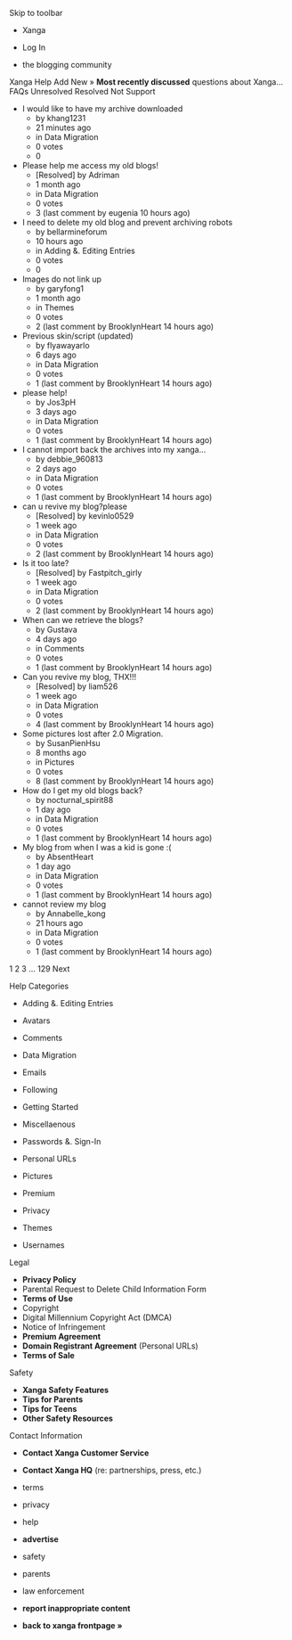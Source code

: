 Skip to toolbar

*   Xanga

*   Log In

*   the blogging community

Xanga Help Add New » **Most recently discussed** questions about Xanga… FAQs Unresolved Resolved Not Support

*   I would like to have my archive downloaded
    *   by khang1231
    *   21 minutes ago
    *   in Data Migration
    *   0 votes
    *   0
*   Please help me access my old blogs!
    *   \[Resolved\] by Adriman
    *   1 month ago
    *   in Data Migration
    *   0 votes
    *   3 (last comment by eugenia 10 hours ago)
*   I need to delete my old blog and prevent archiving robots
    *   by bellarmineforum
    *   10 hours ago
    *   in Adding &. Editing Entries
    *   0 votes
    *   0
*   Images do not link up
    *   by garyfong1
    *   1 month ago
    *   in Themes
    *   0 votes
    *   2 (last comment by BrooklynHeart 14 hours ago)
*   Previous skin/script (updated)
    *   by flyawayarlo
    *   6 days ago
    *   in Data Migration
    *   0 votes
    *   1 (last comment by BrooklynHeart 14 hours ago)
*   please help!
    *   by Jos3pH
    *   3 days ago
    *   in Data Migration
    *   0 votes
    *   1 (last comment by BrooklynHeart 14 hours ago)
*   I cannot import back the archives into my xanga...
    *   by debbie\_960813
    *   2 days ago
    *   in Data Migration
    *   0 votes
    *   1 (last comment by BrooklynHeart 14 hours ago)
*   can u revive my blog?please
    *   \[Resolved\] by kevinlo0529
    *   1 week ago
    *   in Data Migration
    *   0 votes
    *   2 (last comment by BrooklynHeart 14 hours ago)
*   Is it too late?
    *   \[Resolved\] by Fastpitch\_girly
    *   1 week ago
    *   in Data Migration
    *   0 votes
    *   2 (last comment by BrooklynHeart 14 hours ago)
*   When can we retrieve the blogs?
    *   by Gustava
    *   4 days ago
    *   in Comments
    *   0 votes
    *   1 (last comment by BrooklynHeart 14 hours ago)
*   Can you revive my blog, THX!!!
    *   \[Resolved\] by liam526
    *   1 week ago
    *   in Data Migration
    *   0 votes
    *   4 (last comment by BrooklynHeart 14 hours ago)
*   Some pictures lost after 2.0 Migration.
    *   by SusanPienHsu
    *   8 months ago
    *   in Pictures
    *   0 votes
    *   8 (last comment by BrooklynHeart 14 hours ago)
*   How do I get my old blogs back?
    *   by nocturnal\_spirit88
    *   1 day ago
    *   in Data Migration
    *   0 votes
    *   1 (last comment by BrooklynHeart 14 hours ago)
*   My blog from when I was a kid is gone :(
    *   by AbsentHeart
    *   1 day ago
    *   in Data Migration
    *   0 votes
    *   1 (last comment by BrooklynHeart 14 hours ago)
*   cannot review my blog
    *   by Annabelle\_kong
    *   21 hours ago
    *   in Data Migration
    *   0 votes
    *   1 (last comment by BrooklynHeart 14 hours ago)

1 2 3 ... 129 Next

Help Categories

*   Adding &. Editing Entries
*   Avatars
*   Comments
*   Data Migration
*   Emails
*   Following
*   Getting Started
*   Miscellaenous

*   Passwords &. Sign-In
*   Personal URLs
*   Pictures
*   Premium
*   Privacy
*   Themes
*   Usernames

Legal

*   **Privacy Policy**
*   Parental Request to Delete Child Information Form
*   **Terms of Use**
*   Copyright
*   Digital Millennium Copyright Act (DMCA)
*   Notice of Infringement
*   **Premium Agreement**
*   **Domain Registrant Agreement** (Personal URLs)
*   **Terms of Sale**

Safety

*   **Xanga Safety Features**
*   **Tips for Parents**
*   **Tips for Teens**
*   **Other Safety Resources**

Contact Information

*   **Contact Xanga Customer Service**
*   **Contact Xanga HQ** (re: partnerships, press, etc.)

*   terms
*   privacy
*   help
*   **advertise**

*   safety
*   parents
*   law enforcement
*   **report inappropriate content**

*   **back to xanga frontpage »**